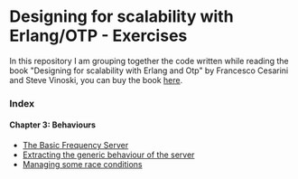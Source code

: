 Designing for scalability with Erlang/OTP - Exercises
===================================================

In this repository I am grouping together the code written while reading the book "Designing for scalability with Erlang and Otp" by Francesco Cesarini and Steve Vinoski, you can buy the book [here](http://shop.oreilly.com/product/0636920024149.do).

### Index

#### Chapter 3: Behaviours
- [The Basic Frequency Server](https://github.com/MirkoBonadei/designing-for-scalability-with-erlang-otp-exercises/tree/master/chapter-3/01-frequency-server)
- [Extracting the generic behaviour of the server](https://github.com/MirkoBonadei/designing-for-scalability-with-erlang-otp-exercises/tree/master/chapter-3/02-extracting-the-generic-server)
- [Managing some race conditions](https://github.com/MirkoBonadei/designing-for-scalability-with-erlang-otp-exercises/tree/master/chapter-3/03-managing-race-conditions)
